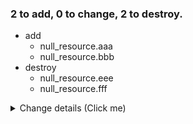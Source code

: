 ### 2 to add, 0 to change, 2 to destroy.
- add
    - null_resource.aaa
    - null_resource.bbb
- destroy
    - null_resource.eee
    - null_resource.fff
<details><summary>Change details (Click me)</summary>

```diff
# null_resource.aaa will be created
@@ -1 +1,3 @@
-null
+{
+  "triggers": null
+}
```

```diff
# null_resource.bbb will be created
@@ -1 +1,3 @@
-null
+{
+  "triggers": null
+}
```

```diff
# null_resource.eee will be destroyed
@@ -1,4 +1 @@
-{
-  "id": "5480444040244548212",
-  "triggers": null
-}
+null
```

```diff
# null_resource.fff will be destroyed
@@ -1,4 +1 @@
-{
-  "id": "6136636772109947887",
-  "triggers": null
-}
+null
```

</details>
